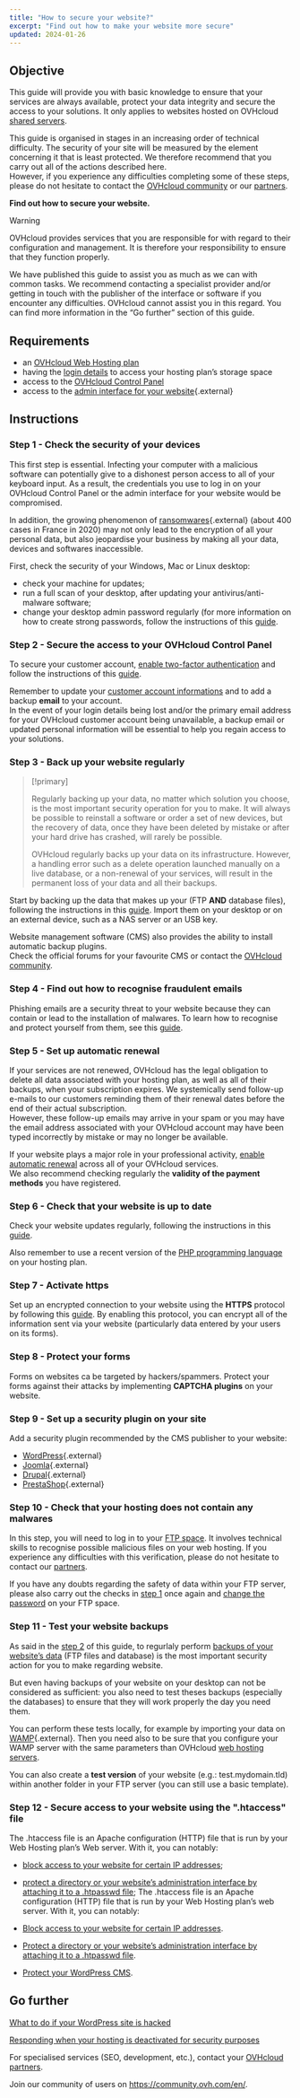 ```yaml
---
title: "How to secure your website?"
excerpt: "Find out how to make your website more secure"
updated: 2024-01-26
---
```


## Objective

This guide will provide you with basic knowledge to ensure that your services are always available, protect your data integrity and secure the access to your solutions. It only applies to websites hosted on OVHcloud [shared servers](https://www.ovhcloud.com/en/web-hosting/).

This guide is organised in stages in an increasing order of technical difficulty. The security of your site will be measured by the element concerning it that is least protected. We therefore recommend that you carry out all of the actions described here.<br/>
However, if you experience any difficulties completing some of these steps, please do not hesitate to contact the [OVHcloud community](https://community.ovh.com/en/) or our [partners](https://www.ovhcloud.com/en/web-hosting/).

**Find out how to secure your website.**

> [!warning]
>
> OVHcloud provides services that you are responsible for with regard to their configuration and management. It is therefore your responsibility to ensure that they function properly.
>
> We have published this guide to assist you as much as we can with common tasks. We recommend contacting a specialist provider and/or getting in touch with the publisher of the interface or software if you encounter any difficulties. OVHcloud cannot assist you in this regard. You can find more information in the “Go further” section of this guide.
>

## Requirements

- an [OVHcloud Web Hosting plan](https://www.ovhcloud.com/en/web-hosting/)
- having the [login details](/pages/web_cloud/web_hosting/ftp_connection#step-1-retrieve-your-login-information) to access your hosting plan’s storage space
- access to the [OVHcloud Control Panel](https://ca.ovh.com/auth/?action=gotomanager&from=https://www.ovh.com/world/&ovhSubsidiary=we)
- access to the [admin interface for your website](https://wordpress.org/support/article/first-steps-with-wordpress/){.external}

## Instructions

### Step 1 - Check the security of your devices <a name="local"></a>

This first step is essential. Infecting your computer with a malicious software can potentially give to a dishonest person access to all of your keyboard input. As a result, the credentials you use to log in on your OVHcloud Control Panel or the admin interface for your website would be compromised.

In addition, the growing phenomenon of [ransomwares](https://www.ncsc.gov.uk/guidance/mitigating-malware-and-ransomware-attacks){.external} (about 400 cases in France in 2020) may not only lead to the encryption of all your personal data, but also jeopardise your business by making all your data, devices and softwares inaccessible. 

First, check the security of your Windows, Mac or Linux desktop:

- check your machine for updates;
- run a full scan of your desktop, after updating your antivirus/anti-malware software;
- change your desktop admin password regularly (for more information on how to create strong passwords, follow the instructions of this [guide](/pages/account_and_service_management/account_information/all_about_username#creating-a-strong-unique-password).

### Step 2 - Secure the access to your OVHcloud Control Panel

To secure your customer account, [enable two-factor authentication](/pages/account_and_service_management/account_information/secure-ovhcloud-account-with-2fa) and follow the instructions of this [guide](/pages/account_and_service_management/account_information/all_about_username).

Remember to update your [customer account informations](/pages/account_and_service_management/account_information/all_about_username#changing-your-personal-details) and to add a backup **email** to your account.<br>
In the event of your login details being lost and/or the primary email address for your OVHcloud customer account being unavailable, a backup email or updated personal information will be essential to help you regain access to your solutions.

### Step 3 - Back up your website regularly <a name="backup"></a>

> [!primary]
>
> Regularly backing up your data, no matter which solution you choose, is the most important security operation for you to make. It will always be possible to reinstall a software or order a set of new devices, but the recovery of data, once they have been deleted by mistake or after your hard drive has crashed, will rarely be possible.
>
> OVHcloud regularly backs up your data on its infrastructure. However, a handling error such as a delete operation launched manually on a live database, or a non-renewal of your services, will result in the permanent loss of your data and all their backups.
>

Start by backing up the data that makes up your (FTP **AND** database files), following the instructions in this [guide](/pages/web_cloud/web_hosting/exporter-son-site-web). Import them on your desktop or on an external device, such as a NAS server or an USB key.

Website management software (CMS) also provides the ability to install automatic backup plugins.<br>
Check the official forums for your favourite CMS or contact the [OVHcloud community](https://community.ovh.com/en/).

### Step 4 - Find out how to recognise fraudulent emails

Phishing emails are a security threat to your website because they can contain or lead to the installation of malwares. To learn how to recognise and protect yourself from them, see this [guide](/pages/account_and_service_management/account_information/phishing_care).

### Step 5 - Set up automatic renewal

If your services are not renewed, OVHcloud has the legal obligation to delete all data associated with your hosting plan, as well as all of their backups, when your subscription expires. We systemically send follow-up e-mails to our customers reminding them of their renewal dates before the end of their actual subscription.<br>
However, these follow-up emails may arrive in your spam or you may have the email address associated with your OVHcloud account may have been typed incorrectly by mistake or may no longer be available.

If your website plays a major role in your professional activity, [enable automatic renewal](/pages/account_and_service_management/managing_billing_payments_and_services/how_to_use_automatic_renewal#access-your-services-settings) across all of your OVHcloud services.<br>
We also recommend checking regularly the **validity of the payment methods** you have registered.

### Step 6 - Check that your website is up to date

Check your website updates regularly, following the instructions in this [guide](/pages/web_cloud/web_hosting/diagnostic_403_forbidden#22-update-your-website).

Also remember to use a recent version of the [PHP programming language](/pages/web_cloud/web_hosting/configure_your_web_hosting) on your hosting plan.

### Step 7 - Activate https

Set up an encrypted connection to your website using the **HTTPS** protocol by following this [guide](/pages/web_cloud/web_hosting/ssl-activate-https-website). By enabling this protocol, you can encrypt all of the information sent via your website (particularly data entered by your users on its forms).

### Step 8 - Protect your forms

Forms on websites ca be targeted by hackers/spammers. Protect your forms against their attacks by implementing **CAPTCHA plugins** on your website.

### Step 9 - Set up a security plugin on your site

Add a security plugin recommended by the CMS publisher to your website:

- [WordPress](https://wordpress.org/){.external}
- [Joomla](https://www.joomla.org/){.external}
- [Drupal](https://www.drupal.org/){.external}
- [PrestaShop](https://www.prestashop.com/en){.external}

### Step 10 - Check that your hosting does not contain any malwares

In this step, you will need to log in to your [FTP space](/pages/web_cloud/web_hosting/ftp_connection). It involves technical skills to recognise possible malicious files on your web hosting. If you experience any difficulties with this verification, please do not hesitate to contact our [partners](https://www.ovhcloud.com/en/web-hosting/).

If you have any doubts regarding the safety of data within your FTP server, please also carry out the checks in [step 1](#local) once again and [change the password](/pages/web_cloud/web_hosting/ftp_change_password) on your FTP space.

### Step 11 - Test your website backups

As said in the [step 2](#backup) of this guide, to regurlaly perform [backups of your website’s data](#backup) (FTP files and database) is the most important security action for you to make regarding website.

But even having backups of your website on your desktop can not be considered as sufficient: you also need to test theses backups (especially the databases) to ensure that they will work properly the day you need them.

You can perform these tests locally, for example by importing your data on [WAMP](https://www.wampserver.com/en/){.external}. Then you need also to be sure that you configure your WAMP server with the same parameters than OVHcloud [web hosting servers](https://webhosting-infos.hosting.ovh.net/).

You can also create a **test version** of your website (e.g.: test.mydomain.tld) within another folder in your FTP server (you can still use a basic template).

### Step 12 - Secure access to your website using the ".htaccess" file

The .htaccess file is an Apache configuration (HTTP) file that is run by your Web Hosting plan’s Web server. With it, you can notably:

- [block access to your website for certain IP addresses](/pages/web_cloud/web_hosting/htaccess_how_to_block_a_specific_ip_address_from_accessing_your_website);
- [protect a directory or your website’s administration interface by attaching it to a .htpasswd file](/pages/web_cloud/web_hosting/htaccess_protect_directory_by_password);
The .htaccess file is an Apache configuration (HTTP) file that is run by your Web Hosting plan’s web server. With it, you can notably:

- [Block access to your website for certain IP addresses](/pages/web_cloud/web_hosting/htaccess_how_to_block_a_specific_ip_address_from_accessing_your_website).
- [Protect a directory or your website’s administration interface by attaching it to a .htpasswd file](/pages/web_cloud/web_hosting/htaccess_protect_directory_by_password).
- [Protect your WordPress CMS](/pages/web_cloud/web_hosting/htaccess_how_to_protect_wordpress).

## Go further <a name="go-further"></a>

[What to do if your WordPress site is hacked](/pages/web_cloud/web_hosting/cms_what_to_do_if_your_site_is_hacked)

[Responding when your hosting is deactivated for security purposes](/pages/web_cloud/web_hosting/diagnostic_403_forbidden)

For specialised services (SEO, development, etc.), contact your [OVHcloud partners](https://partner.ovhcloud.com/en/directory/).

Join our community of users on <https://community.ovh.com/en/>.